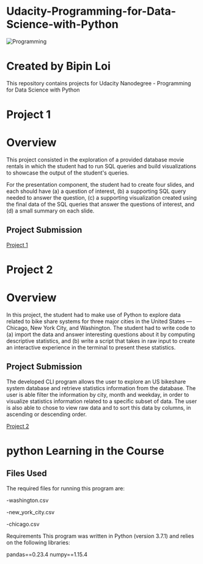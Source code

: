 # Udacity-Programming-for-Data-Science-with-Python

![Programming](https://user-images.githubusercontent.com/50086998/87258772-cf7f6980-c46b-11ea-9308-6bc982054f3d.jpg)


# Created by Bipin Loi
This repository contains projects for Udacity Nanodegree - Programming for Data Science with Python

# Project 1
# Overview
This project consisted in the exploration of a provided database movie rentals in which the student had to run SQL queries and build visualizations to showcase the output of the student's queries.

For the presentation component, the student had to create four slides, and each should have (a) a question of interest, (b) a supporting SQL query needed to answer the question, (c) a supporting visualization created using the final data of the SQL queries that answer the questions of interest, and (d) a small summary on each slide.

## Project Submission
[Project 1](https://github.com/loibipin/Udacity-Programming-for-Data-Science-with-Python/tree/master/Project%201%20SQL)


# Project 2


# Overview
In this project, the student had to make use of Python to explore data related to bike share systems for three major cities in the United States — Chicago, New York City, and Washington. The student had to write code to (a) import the data and answer interesting questions about it by computing descriptive statistics, and (b) write a script that takes in raw input to create an interactive experience in the terminal to present these statistics.

## Project Submission

The developed CLI program allows the user to explore an US bikeshare system database and retrieve statistics information from the database. The user is able filter the information by city, month and weekday, in order to visualize statistics information related to a specific subset of data. The user is also able to chose to view raw data and to sort this data by columns, in ascending or descending order.

[Project 2](https://github.com/loibipin/Udacity-Programming-for-Data-Science-with-Python/tree/master/Project%202%20Python)


# python Learning in the Course

## Files Used
The required files for running this program are:

  -washington.csv
  
  -new_york_city.csv
  
  -chicago.csv

Requirements
This program was written in Python (version 3.7.1) and relies on the following libraries:

pandas==0.23.4
numpy==1.15.4
